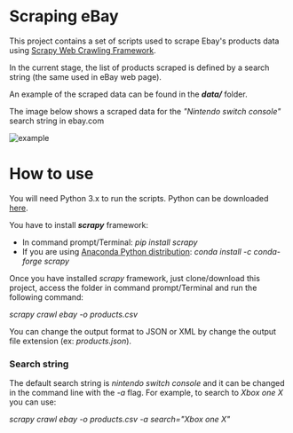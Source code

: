 # Scraping eBay

This project contains a set of scripts used to scrape Ebay's products data using [Scrapy Web Crawling Framework](https://scrapy.org/).

In the current stage, the list of products scraped is defined by a search string (the same used in eBay web page). 

An example of the scraped data can be found in the ***data/*** folder.

The image below shows a scraped data for the *"Nintendo switch console"* search string in ebay.com

![example](https://user-images.githubusercontent.com/22003608/45506824-c8e81400-b766-11e8-98c3-0118d0950c97.PNG)

# How to use

You will need Python 3.x to run the scripts.
Python can be downloaded [here](https://www.python.org/downloads/).

You have to install ***scrapy*** framework:
* In command prompt/Terminal: *pip install scrapy*
* If you are using [Anaconda Python distribution](https://anaconda.org/anaconda/python): *conda install -c conda-forge scrapy*

Once you have installed *scrapy* framework, just clone/download this project, access the folder in command prompt/Terminal and run the following command:

*scrapy crawl ebay -o products.csv*

You can change the output format to JSON or XML by change the output file extension (ex: *products.json*).

### Search string

The default search string is *nintendo switch console* and it can be changed in the command line with the *-a* flag.
For example, to search to *Xbox one X* you can use:

*scrapy crawl ebay -o products.csv -a search="Xbox one X"*
